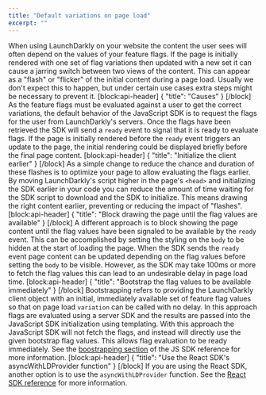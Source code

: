 ```yaml
---
title: "Default variations on page load"
excerpt: ""
---
```

When using LaunchDarkly on your website the content the user sees will often depend on the values of your feature flags. If the page is initially rendered with one set of flag variations then updated with a new set it can cause a jarring switch between two views of the content. This can appear as a "flash" or "flicker" of the initial content during a page load. Usually we don't expect this to happen, but under certain use cases extra steps might be necessary to prevent it.
[block:api-header]
{
  "title": "Causes"
}
[/block]
As the feature flags must be evaluated against a user to get the correct variations, the default behavior of the JavaScript SDK is to request the flags for the user from LaunchDarkly's servers. Once the flags have been retrieved the SDK will send a `ready` event to signal that it is ready to evaluate flags. If the page is initially rendered before the `ready` event triggers an update to the page, the initial rendering could be displayed briefly before the final page content.
[block:api-header]
{
  "title": "Initialize the client earlier"
}
[/block]
As a simple change to reduce the chance and duration of these flashes is to optimize your page to allow evaluating the flags earlier. By moving LaunchDarkly's script higher in the page's `<head>` and initializing the SDK earlier in your code you can reduce the amount of time waiting for the SDK script to download and the SDK to initialize. This means drawing the right content earlier, preventing or reducing the impact of "flashes".
[block:api-header]
{
  "title": "Block drawing the page until the flag values are available"
}
[/block]
A different approach is to block showing the page content until the flag values have been signaled to be available by the `ready` event. This can be accomplished by setting the styling on the `body` to be hidden at the start of loading the page. When the SDK sends the `ready` event page content can be updated depending on the flag values before setting the `body` to be visible. However, as the SDK may take 100ms or more to fetch the flag values this can lead to an undesirable delay in page load time.
[block:api-header]
{
  "title": "Bootstrap the flag values to be available immediately"
}
[/block]
Bootstrapping refers to providing the LaunchDarkly client object with an initial, immediately available set of feature flag values so that on page load `variation` can be called with no delay. In this approach flags are evaluated using a server SDK and the results are passed into the JavaScript SDK initialization using templating. With this approach the JavaScript SDK will not fetch the flags, and instead will directly use the given bootstrap flag values. This allows flag evaluation to be ready immediately. See the [boostrapping section](https://docs.launchdarkly.com/docs/js-sdk-reference#section-bootstrapping) of the JS SDK reference for more information.
[block:api-header]
{
  "title": "Use the React SDK's asyncWithLDProvider function"
}
[/block]
If you are using the React SDK, another option is to use the `asyncWithLDProvider` function. See the [React SDK reference](https://docs.launchdarkly.com/docs/react-sdk-reference#section--asyncwithldprovider-) for more information.